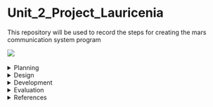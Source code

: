 

# Unit_2_Project_Lauricenia
This repository will be used to record the steps for creating the mars communication system program

![](20191106_121536.gif)


 
<details><summary>Planning</summary>

  Definition of the problem
  ==========================
  My client,the National Aeronautics and Space Administration (NASA) is a U.S. government agency responsible for science and technology related to air and space[1]. The agency launched a competition among the most famous programmers to create a communication system between Earth and Mars, and the Moon and Mars. The requirements outlined by the agency was a system that allows the users in the stations of Mars to communicate seamlessly using English with the two other stations. The keyboard input on each station must be limited to 2 push buttons and only 100W lights buzzers must be available. The current technology limitates the Mars station to communicate only in binary. 
  
  Proposed solution
  ===================
 Since the Mars station can only communicate using binary and the users must be able to send and recieve messages in english, its necessary to make a system that is able to execute the conversion between these two languages. The system should allow the user to enter the message in english then convert it to binary and send it to other station, in the same way, it should be able to receive the message in binary language and present it to the user in english. The user will be able to input the message using two buttons: left button - by which will browse through the options available (alphabet, digits,space,sent, delete) and the right button- by which can choose the option.

  Success criteria 
  ====================
  These are the measurable outcomes :
  1. Users can communicate effectively in english using 2 buttons; 
  1. System can send messages;
  1. System can receive messages; 
  1. System can convert messages from english to binary;
  1. System can convert messages from binary to english.
 
<p></details>
 

<details><summary>Design</summary>
  
  System diagram
  ==============
  first draft
  -------------
 ![](systemdiagram.jpg)
 
  Algorithms flow diagram
  ====================
  #### Flow chart for the English Input System
  
   First drafts
   -------------
 ![](flowchart1.jpg)
 ![](flowchart2.jpg)
  Testplan
  ============
<p></details>
 
 
<details><summary>Development</summary>
 
 ## Single led blink program
 ![](blinky.gif)
 ```.sh
 void setup()
{
  //pinMode(pin, mode)
  
 /*
 *This function configures the 13 pin to behave as output
 *It changes the electrical behaviour of the pin
 *OUTPUT means the pin can provide a substantial amount of current to other circuits
 */ 
 pinMode(13, OUTPUT);
}

void loop()
{
  //digitalWrite(pin, value)
  //delay(milliseconds)
  
  /*
  *This function sets writes the HIGH value to the 13 pin
  *HIGH means that its voltage will be set to 5V (the light will light on)
  */
 digitalWrite(13, HIGH);
   ```
 
 ## 8 lcds
 -This program forms numbers from 0 to 1 with the leds using boolean logic.
 
 ![](8lcd.gif)
 
 ```.sh
 bool  a = ( !A & !C ) | B | ( A & C );
bool  b = ( !B & !C ) | ( A & !C )  | ( A & !B & C );
bool  c = ( !A & !C ) | ( B & !C );
bool  d = ( !A & !C ) | ( !A & B ) | ( B & !C ) | ( A & !B & C );
bool  e = ( !B & !C ) | ( A & B ) | C ;
bool  f = (!B & !C) | ( !A & B ) | ( B & C ) | ( !A & !B & C );
bool  g = ( A & !C ) | ( B & !C ) | ( !A & B ) | ( A & !B & C ) ;
 
  
digitalWrite(out1, a );
digitalWrite(out2, b );
digitalWrite(out3, c );
digitalWrite(out4, d );
digitalWrite(out5, e );
digitalWrite(out6, f );
digitalWrite(out7, g );
                     
 ```
 ## Convert binary to decimal
 -This program converts a decimal input by the user into binary representation
 ```.sh
 String numb = "";
int remainder;
int sum=0;
int i = 0;

void setup()
{
 Serial.begin(9600);
  Serial.println("You have 5 seconds to put the binary number");
  delay(5000);
  while (Serial.available() > 0) {
    char inChar = Serial.read();
    numb += inChar;
  }
  delay(1000);
  int result = numb.toInt();
  while (result > 0) {
remainder = result % 10;
    
   // https://forum.arduino.cc/index.php?topic=2392.0
  sum = sum + remainder * ( 0.5 + pow(2,i) );
  result = result / 10;
    i++;
  }
   Serial.println(sum);
}

void loop()
{ 
}               
```
 
 
 ## What is usability?

```
In software engineering, usability is the degree to which a software can be used by specified consumers to achieve quantified objectives with effectiveness, efficiency, and satisfaction in a quantified context of use.[2]
```

## English Input System

```.sh
String text = "";
int index = 0; 
String keyboard[]={"A", "B", "C", "D", "E", "F", "G", "H", "I", "J", "K", "L", "M", "N", "O", "P", "Q", "R", "S", "T", "U", "V", "W", "X", "Y", "Z", "1", "2", "3", "4", "5", "6", "7", "8", "9", "0"," ", "SENT", "DEL"};
int numOptions = 38;

                   
void setup()
{
  Serial.begin(9600);
  attachInterrupt(0, changeLetter, RISING);//button A in port 2
  attachInterrupt(1, selected, RISING);//button B in port 3
}


void loop()
{
  Serial.println("Option (Select:butB, Change:butA): " + keyboard[index]);
  Serial.println("Message: "+ text);
  delay(100);
}

//This function changes the letter in the keyboard
void changeLetter(){
  index++;
if (index > numOptions){
  	index=0; //loop back to first row
  } 
}

//this function adds the letter to the text or send the msg
void selected(){
String key = keyboard[index];

if ( key == "DEL" )
{
int len = text.length();
text.remove(len - 1);
}
  else if ( key  == "SEND" ) 
{
Serial.print("Message sent");
text = "";
}
  else 
  { 
    text+=key;
  }

index = 0;
}
```


PROTOCOL
==============
|Protocol's name | created by | Used in |
|----------------|------------|----------|
| IP | Vint Cerf & Robert E.Kahn| host or network interface identification and location addressing|
| FTP| Abhay Bhusan| transfering files between client and server|
| SSH| Tatu Ylönen| log into a remote machine and execute commands|
|SMTP| RFC 82l| sending/receiving email|
|Telnet| UCLA| allows you to connect to remote computers(hosts)|
|POP3| Mark Crisein|email protocol -> receive/send emails, allows you to download emails|
|HTTP| Tim Berners-Lee | worlwide web: transfer data over the web|
|VPN| Gurdeep Singhpal| a secure tunnel between two or more devices used to protect private web traffic from snooping, interference, and censorship.| 

How will the information on this project be transmitted 
---------------------------------------
1- when my computer is sending the message, one specific light buzzer of all the computers must start blinking
2- when it is sent, the light must stay on till the message is open and off for the computers that will not recieve the message.



<p></details>


<details><summary>Evaluation</summary>
  
  Evidence of success criteria
  =========================
  
  
  Recommendations for the future 
  ====================


 <p></details>
   
  
 <details><summary>References</summary>
 [1]https://www.nasa.gov/audience/forstudents/5-8/features/nasa-knows/what-is-nasa-58.html  
 [2]“Usability.” Usability - Computer Science Wiki, computersciencewiki.org/index.php/Usability.
 <p></details> 
